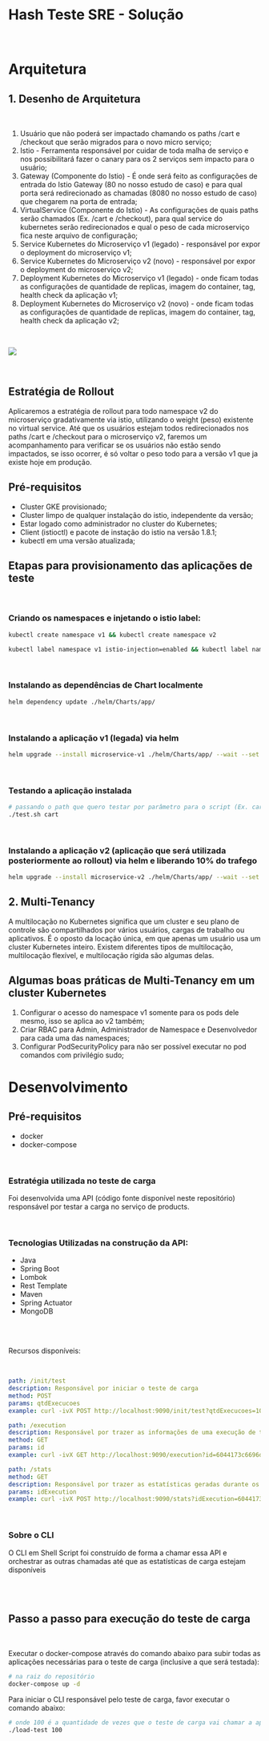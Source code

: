 # Hash Teste SRE - Solução

<br/>

# Arquitetura

## 1. Desenho de Arquitetura

<br/>

1. Usuário que não poderá ser impactado chamando os paths /cart e /checkout que serão migrados para o novo micro serviço;
2. Istio - Ferramenta responsável por cuidar de toda malha de serviço e nos possibilitará fazer o canary para os 2 serviços sem impacto para o usuário;
3. Gateway (Componente do Istio) - É onde será feito as configurações de entrada do Istio Gateway (80 no nosso estudo de caso) e para qual porta será redirecionado as chamadas (8080 no nosso estudo de caso) que chegarem na porta de entrada;
4. VirtualService (Componente do Istio) - As configurações de quais paths serão chamados (Ex. /cart e /checkout), para qual service do kubernetes serão redirecionados e qual o peso de cada microserviço fica neste arquivo de configuração;
5. Service Kubernetes do Microserviço v1 (legado) - responsável por expor o deployment do microserviço v1;
6. Service Kubernetes do Microserviço v2 (novo)   - responsável por expor o deployment do microserviço v2;
7. Deployment Kubernetes do Microserviço v1 (legado) - onde ficam todas as configurações de quantidade de replicas, imagem do container, tag, health check da aplicação v1;
8. Deployment Kubernetes do Microserviço v2 (novo) - onde ficam todas as configurações de quantidade de replicas, imagem do container, tag, health check da aplicação v2;

<br/>

![](HashSolucaoArquitetura.png)

<br/>

## Estratégia de Rollout

Aplicaremos a estratégia de rollout para todo namespace v2 do microserviço gradativamente via istio, utilizando o weight (peso) existente no virtual service. Até que os usuários estejam todos redirecionados nos paths /cart e /checkout para o microserviço v2, faremos um acompanhamento para verificar se os usuários não estão sendo impactados, se isso ocorrer, é só voltar o peso todo para a versão v1 que ja existe hoje em produção.

## Pré-requisitos
- Cluster GKE provisionado;
- Cluster limpo de qualquer instalação do istio, independente da versão;
- Estar logado como administrador no cluster do Kubernetes;
- Client (istioctl) e pacote de instação do istio na versão 1.8.1;
- kubectl em uma versão atualizada;

## Etapas para provisionamento das aplicações de teste
<br/>

### Criando os namespaces e injetando o istio label:
```bash
kubectl create namespace v1 && kubectl create namespace v2

kubectl label namespace v1 istio-injection=enabled && kubectl label namespace v2 istio-injection=enabled
```

<br/>

### Instalando as dependências de Chart localmente
```bash
helm dependency update ./helm/Charts/app/
```
<br/>

### Instalando a aplicação v1 (legada) via helm
```bash
helm upgrade --install microservice-v1 ./helm/Charts/app/ --wait --set image=lucasnp1990/microservice-hash --set version=v1-0.0.1 --namespace v1 --create-namespace --wait --debug
```

<br/>

### Testando a aplicação instalada
```bash
# passando o path que quero testar por parâmetro para o script (Ex. cart ou checkout)
./test.sh cart
```

<br/>

### Instalando a aplicação v2 (aplicação que será utilizada posteriormente ao rollout) via helm e liberando 10% do trafego
```bash
helm upgrade --install microservice-v2 ./helm/Charts/app/ --wait --set image=lucasnp1990/microservice-hash --set version=v2-0.0.1 --set istio.v1Weight=90 --set istio.v2Weight=10 --namespace v2 --create-namespace --wait --debug
```

## 2. Multi-Tenancy

A multilocação no Kubernetes significa que um cluster e seu plano de controle são compartilhados por vários usuários, cargas de trabalho ou aplicativos. É o oposto da locação única, em que apenas um usuário usa um cluster Kubernetes inteiro. Existem diferentes tipos de multilocação, multilocação flexível, e multilocação rígida são algumas delas.

## Algumas boas práticas de Multi-Tenancy em um cluster Kubernetes

1. Configurar o acesso do namespace v1 somente para os pods dele mesmo, isso se aplica ao v2 também;
2. Criar RBAC para Admin, Administrador de Namespace e Desenvolvedor para cada uma das namespaces;
3. Configurar PodSecurityPolicy para não ser possível executar no pod comandos com privilégio sudo;


# Desenvolvimento

## Pré-requisitos
- docker
- docker-compose

<br/>

### Estratégia utilizada no teste de carga
Foi desenvolvida uma API (código fonte disponível neste repositório) responsável por testar a carga no serviço de products.

<br/>

### Tecnologias Utilizadas na construção da API:
 - Java
 - Spring Boot
 - Lombok
 - Rest Template
 - Maven
 - Spring Actuator
 - MongoDB

<br/>
<br/>

Recursos disponíveis:

<br/>

``` yaml
path: /init/test
description: Responsável por iniciar o teste de carga
method: POST
params: qtdExecucoes
example: curl -ivX POST http://localhost:9090/init/test?qtdExecucoes=10
```

``` yaml
path: /execution
description: Responsável por trazer as informações de uma execução de teste de carga
method: GET
params: id
example: curl -ivX GET http://localhost:9090/execution?id=6044173c6696d24dfa3e7f6c
```

``` yaml
path: /stats
method: GET
description: Responsável por trazer as estatísticas geradas durante os testes
params: idExecution
example: curl -ivX POST http://localhost:9090/stats?idExecution=6044173c6696d24dfa3e7f6c
```

<br/>

### Sobre o CLI
O CLI em Shell Script foi construído de forma a chamar essa API e orchestrar as outras chamadas até que as estatísticas de carga estejam disponíveis

<br/>
<br/>

## Passo a passo para execução do teste de carga
<br/>

Executar o docker-compose através do comando abaixo para subir todas as aplicações necessárias para o teste de carga (inclusive a que será testada):

``` bash
# na raiz do repositório
docker-compose up -d
```

Para iniciar o CLI responsável pelo teste de carga, favor executar o comando abaixo:

``` bash
# onde 100 é a quantidade de vezes que o teste de carga vai chamar a api de products
./load-test 100
```
